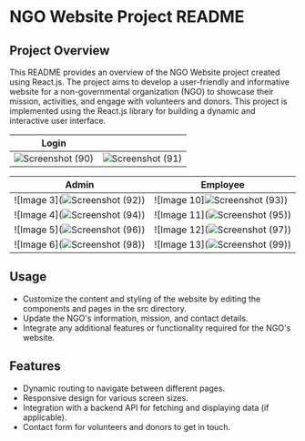 # NGO Website Project README

## Project Overview
This README provides an overview of the NGO Website project created using React.js. The project aims to develop a user-friendly and informative website for a non-governmental organization (NGO) to showcase their mission, activities, and engage with volunteers and donors. This project is implemented using the React.js library for building a dynamic and interactive user interface.

  
|  Login                              |                                 |
|-----------------------------------------|-----------------------------------------|
| ![Screenshot (90)](https://github.com/PadmajaPenshanwar/Mamta-Foundation/assets/110777770/baa6299d-1b95-44e0-bd4f-ea3d90c016a4)| ![Screenshot (91)](https://github.com/PadmajaPenshanwar/Mamta-Foundation/assets/110777770/9a17ac0e-5b33-473e-b52d-4f25deb64ec7) |

| Admin                                | Employee                                 |
|-----------------------------------------|-----------------------------------------|
| ![Image 3](![Screenshot (92)](https://github.com/PadmajaPenshanwar/Mamta-Foundation/assets/110777770/b600d534-b8d9-4c29-b81a-ce6dbf3cf81a)) | ![Image 10]![Screenshot (93)](https://github.com/PadmajaPenshanwar/Mamta-Foundation/assets/110777770/37816e4c-4a5e-4d68-a522-7ce5a4bbd0b2)) |
| ![Image 4](![Screenshot (94)](https://github.com/PadmajaPenshanwar/Mamta-Foundation/assets/110777770/945b5c2f-a9b9-437d-9976-16349943a389)) | ![Image 11](![Screenshot (95)](https://github.com/PadmajaPenshanwar/Mamta-Foundation/assets/110777770/3a0511e9-68bc-423d-b503-93450a4b1b1f)) |
| ![Image 5](![Screenshot (96)](https://github.com/PadmajaPenshanwar/Mamta-Foundation/assets/110777770/773527b5-e365-47d4-b2e7-cd0ea29e5763)) | ![Image 12](![Screenshot (97)](https://github.com/PadmajaPenshanwar/Mamta-Foundation/assets/110777770/95da5deb-6527-4eff-90b4-69968d3f9578)) |
| ![Image 6](![Screenshot (98)](https://github.com/PadmajaPenshanwar/Mamta-Foundation/assets/110777770/466b32a1-d6ff-41c0-a2be-974e10a15ef6)) | ![Image 13](![Screenshot (99)](https://github.com/PadmajaPenshanwar/Mamta-Foundation/assets/110777770/8d2635b6-60ca-4643-a35a-767d3325f66c)) |
                                

## Usage
- Customize the content and styling of the website by editing the components and pages in the src directory.
- Update the NGO's information, mission, and contact details.
- Integrate any additional features or functionality required for the NGO's website.
## Features
 - Dynamic routing to navigate between different pages.
 - Responsive design for various screen sizes.
 - Integration with a backend API for fetching and displaying data (if applicable).
 - Contact form for volunteers and donors to get in touch.

